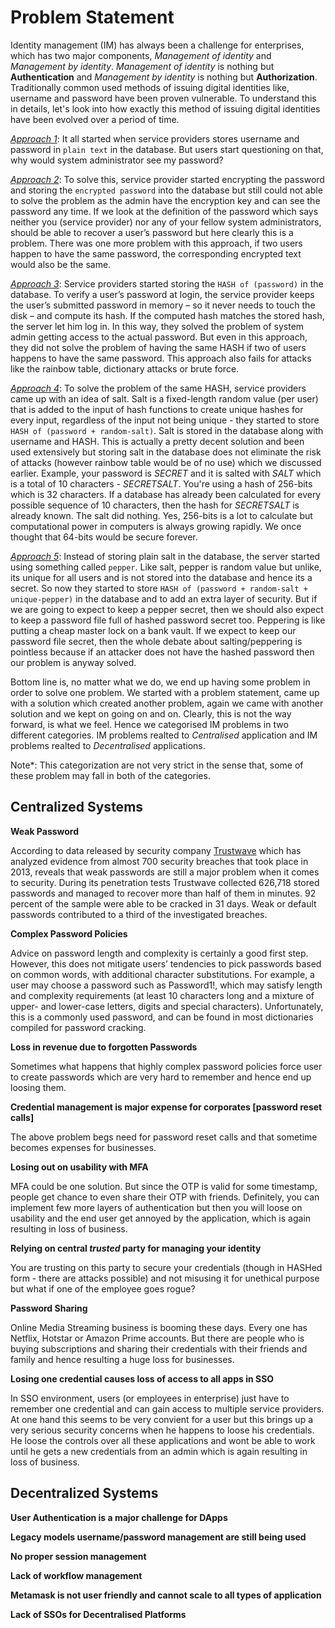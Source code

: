# Problem Statement

Identity management (IM) has always been a challenge for enterprises, which has two major components, *Management of identity* and *Management by identity*. *Management of identity* is nothing but **Authentication** and *Management by identity* is nothing but **Authorization**. Traditionally common used methods of issuing digital identities like, username and password have been proven vulnerable. To understand this in details, let's look into how exactly this method of issuing digital identities have been evolved over a period of time.

[*Approach 1*](#): It all started when service providers stores username and password in `plain text` in the database. But users start questioning on that, why would system administrator see my password? 

[*Approach 2*](#): To solve this, service provider started encrypting the password and storing the `encrypted password` into the database but still could not able to solve the problem as the admin have the encryption key and can see the password any time. If we look at the definition of the password which says neither you (service provider) nor any of your fellow system administrators, should be able to recover a user’s password but here clearly this is a problem. There was one more problem with this approach, if two users happen to have the same password, the corresponding encrypted text would also be the same. 

[*Approach 3*](#): Service providers started storing the `HASH of (password)` in the database. To verify a user’s password at login, the service provider keeps the user’s submitted password in memory – so it never needs to touch the disk – and compute its hash. If the computed hash matches the stored hash, the server let him log in. In this way, they solved the problem of system admin getting access to the actual password. But even in this approach, they did not solve the problem of having the same HASH if two of users happens to have the same password. This approach also fails for attacks like the rainbow table, dictionary attacks or brute force.

[*Approach 4*](#): To solve the problem of the same HASH, service providers came up with an idea of salt. Salt is a fixed-length random value (per user) that is added to the input of hash functions to create unique hashes for every input, regardless of the input not being unique - they started to store `HASH of (password + random-salt)`. Salt is stored in the database along with username and HASH. This is actually a pretty decent solution and been used extensively but storing salt in the database does not eliminate the risk of attacks (however rainbow table would be of no use) which we discussed earlier. Example, your password is *SECRET* and it is salted with *SALT* which is a total of 10 characters - *SECRETSALT*. You're using a hash of 256-bits which is 32 characters. If a database has already been calculated for every possible sequence of 10 characters, then the hash for *SECRETSALT* is already known. The salt did nothing. Yes, 256-bits is a lot to calculate but computational power in computers is always growing rapidly. We once thought that 64-bits would be secure forever. 

[*Approach 5*](#): Instead of storing plain salt in the database, the server started using something called `pepper`. Like salt, pepper is random value but unlike, its unique for all users and is not stored into the database and hence its a secret. So now they started to store `HASH of (password + random-salt + unique-pepper)` in the database and to add an extra layer of security. But if we are going to expect to keep a pepper secret, then we should also expect to keep a password file full of hashed password secret too. Peppering is like putting a cheap master lock on a bank vault. If we expect to keep our password file secret, then the whole debate about salting/peppering is pointless because if an attacker does not have the hashed password then our problem is anyway solved.

Bottom line is, no matter what we do, we end up having some problem in order to solve one problem. We started with a problem statement, came up with a solution which created another problem, again we came with another solution and we kept on going on and on. Clearly, this is not the way forward, is what we feel. Hence we categorised IM problems in two different categories. IM problems realted to *Centralised* application and IM problems realted to *Decentralised* applications. 

Note*: This categorization are not very strict in the sense that, some of these problem may fall in both of the categories.

## Centralized Systems

**Weak Password**

According to data released by security company [Trustwave](https://www.trustwave.com/en-us/) which has analyzed evidence from almost 700 security breaches that took place in 2013, reveals that weak passwords are still a major problem when it comes to security. During its penetration tests Trustwave collected 626,718 stored passwords and managed to recover more than half of them in minutes. 92 percent of the sample were able to be cracked in 31 days. Weak or default passwords contributed to a third of the investigated breaches.

**Complex Password Policies**

Advice on password length and complexity is certainly a good first step. However, this does not mitigate users’ tendencies to pick passwords based on common words, with additional character substitutions. For example, a user may choose a password such as Password1!, which may satisfy length and complexity requirements (at least 10 characters long and a mixture of upper- and lower-case letters, digits and special characters). Unfortunately, this is a commonly used password, and can be found in most dictionaries compiled for password cracking.

**Loss in revenue due to forgotten Passwords**

Sometimes what happens that highly complex password policies force user to create passwords which are very hard to remember and hence end up loosing them. 

**Credential management is major expense for corporates [password reset calls]**

The above problem begs need for password reset calls and that sometime becomes expenses for businesses.

**Losing out on usability with MFA**

MFA could be one solution. But since the OTP is valid for some timestamp, people get chance to even share their OTP with friends. Definitely, you can implement few more layers of authentication but then you will loose on usability and the end user get annoyed by the application, which is again resulting in loss of business.

**Relying on central *trusted* party for managing your identity**

You are trusting on this party to secure your credentials (though in HASHed form - there are attacks possible) and not misusing it for unethical purpose but what if one of the employee goes rogue?

**Password Sharing**

Online Media Streaming business is booming these days. Every one has Netflix, Hotstar or Amazon Prime accounts. But there are people who is buying subscriptions and sharing their credentials with their friends and family and hence resulting a huge loss for businesses.

**Losing one credential causes loss of access to all apps in SSO**

In SSO environment, users (or employees in enterprise) just have to remember one credential and can gain access to multiple service providers. At one hand this seems to be very convient for a user but this brings up a very serious security concerns when he happens to loose his credentials. He loose the controls over all these applications and wont be able to work until he gets a new credentials from an admin which is again resulting in loss of business.

## Decentralized Systems

**User Authentication is a major challenge for DApps**

**Legacy models username/password management are still being used**

**No proper session management**

**Lack of workflow management**

**Metamask is not user friendly and cannot scale to all  types of application**

**Lack of SSOs for Decentralised Platforms**
